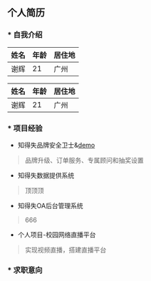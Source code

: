 ## 个人简历
### * 自我介绍
|姓名|年龄|居住地|
|----|----|----|
|谢辉|21|广州|

|姓名|年龄|居住地|
|----|----|----|
|谢辉|21|广州|
### * 项目经验
* 知得失品牌安全卫士&[demo](https://ipzds.cn/)
> 品牌升级、订单服务、专属顾问和抽奖设置
* 知得失数据提供系统
> 顶顶顶
* 知得失OA后台管理系统
> 666
* 个人项目-校园网络直播平台
> 实现视频直播，搭建直播平台
### * 求职意向
